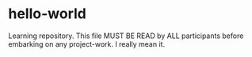 # hello-world
Learning repository.
This file MUST BE READ by ALL participants before embarking on any project-work.
I really mean it.
